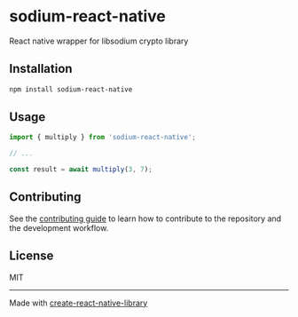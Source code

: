 # sodium-react-native

React native wrapper for libsodium crypto library

## Installation

```sh
npm install sodium-react-native
```

## Usage

```js
import { multiply } from 'sodium-react-native';

// ...

const result = await multiply(3, 7);
```

## Contributing

See the [contributing guide](CONTRIBUTING.md) to learn how to contribute to the repository and the development workflow.

## License

MIT

---

Made with [create-react-native-library](https://github.com/callstack/react-native-builder-bob)
